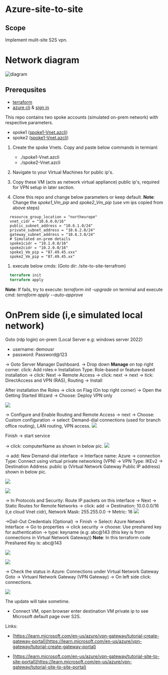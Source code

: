 # Azure-site-to-site
## Scope
Implement mulit-site S2S vpn.
# Network diagram
![diagram](/pics/NetworkDesign.png)
## Prerequsites
- [terraform](https://developer.hashicorp.com/terraform/tutorials/aws-get-started/install-cli)
- [azure cli](https://learn.microsoft.com/en-us/cli/azure/install-azure-cli) & [sign in](https://learn.microsoft.com/en-us/cli/azure/authenticate-azure-cli)

This repo contains two spoke accounts (simulated on-prem network) with respective parameters.
- spoke1 ([spoke1-Vnet.azcli](./On-prem/spoke1-Vnet.azcli))
- spoke2 ([spoke1-Vnet.azcli](./On-prem/spoke1-Vnet.azcli))


1. Create the spoke Vnets. Copy and paste below commands in termianl:
   -  ./spoke1-Vnet.azcli
   -  ./spoke2-Vnet.azcli

2. Navigate to your Virtual Machines for public ip's.
3. Copy these VM (acts as network virtual appliance) public ip's, required for VPN setup in later section.
4. Clone this repo and change below parameters  or keep default. **Note**: Change the *spoke1_Vm_pip* and *spoke2_Vm_pip* (use vm ips copied from above steps)
```azcli
  resource_group_location = "northeurope"
  vnet_cidr = "10.6.0.0/16"
  public_subnet_address = "10.6.1.0/24"
  private_subnet_address = "10.6.2.0/24"
  gateway_subnet_address = "10.6.3.0/24"
  # Simulated on-prem details
  spoke1cidr = "10.1.0.0/16" 
  spoke2cidr = "10.2.0.0/16"
  spoke1_Vm_pip = "87.49.45.xxx" 
  spoke2_Vm_pip = "87.49.45.xx"
```
1. execute below cmds: (Goto dir: /site-to-site-terrafrom)
  
```terraform
  terraform init
  terraform apply
```


**Note**: If fails, try to execute: *terraform init -upgrade* on terminal and execute cmd: *terraform apply --auto-approve*

# OnPrem side (i,e simulated local network)
Goto (rdp login) on-prem (Local Server e.g: windows server 2022)
- username: demousr
- password: Password@123
  
→ Goto Server Manager Dashboard.
→ Drop down **Manage** on top right corner. click: Add roles→ Installation Type: Role-based or feature-based installation → click: Next → Remote Access → click: next → next → tick: DirectAccess and VPN (RAS), Routing → Install

After installation the Roles → click on Flag (On top right corner) → Open the Getting Started Wizard → Choose: Deploy VPN only

![](/pics/Routing-and-Remote-Access.png)

→ Configure and Enable Routing and Remote Access
→ next → Choose: Custom configuration → select: Demand-dial connections (used for branch office routing), LAN routing, VPN access.
![](/pics/Demand-dial-connections.png)

Finish → start service

→ click: computerName as shown in below pic.
![](/pics/Demand-dail-Interface.png)


→ add: New Demand-dial interface
→ Interface name: Azure → connection Type: Connect using virtual private networking (VPN) → VPN Type: IKEv2 → Destination Address: public ip (Virtual Network Gateway Public IP address) shown in below pic.

![](/pics/AzureInterface.png)

![](/pics/DestinationAddress.png)

→ In Protocols and Security: Route IP packets on this interface → Next → Static Routes for Remote Networks → click: add → Destination: 10.0.0.0/16 (i,e cloud Vnet cidr), Network Mask: 255.255.0.0 → Metric: 16
![](/pics/StaticRouteForRemoteNetworks.png)


→Dail-Out Credentials (Optional) → Finish
→ Select: Azure Network Interface → Go to properties → click security → choose: Use preshared key for authentication → type: keyname (e.g: abc@143 (this key is from connections in Virtual Network Gateway))
**Note**: In this terraform code Preshared Key is: abc@143

![](/pics/AzureProperties.png)

![](/pics/connect.png)

→ Check the status in Azure: Connections under Virtual Network Gateway
Goto → Virtuanl Network Gateway (VPN Gateway) → On left side click: connections.

![](/pics/VPNGW-connection.png)

The update will take sometime.
- Connect VM, open browser enter destination VM private ip to see Microsoft default page over S2S.

Links: 
- [https://learn.microsoft.com/en-us/azure/vpn-gateway/tutorial-create-gateway-portal](https://learn.microsoft.com/en-us/azure/vpn-gateway/tutorial-create-gateway-portal)


- [https://learn.microsoft.com/en-us/azure/vpn-gateway/tutorial-site-to-site-portal](https://learn.microsoft.com/en-us/azure/vpn-gateway/tutorial-site-to-site-portal)
